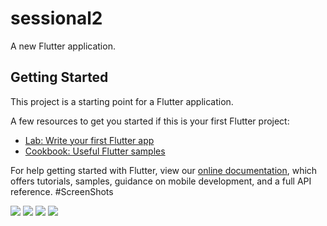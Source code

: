 # sessional2

A new Flutter application.

## Getting Started

This project is a starting point for a Flutter application.

A few resources to get you started if this is your first Flutter project:

- [Lab: Write your first Flutter app](https://flutter.dev/docs/get-started/codelab)
- [Cookbook: Useful Flutter samples](https://flutter.dev/docs/cookbook)

For help getting started with Flutter, view our
[online documentation](https://flutter.dev/docs), which offers tutorials,
samples, guidance on mobile development, and a full API reference.
#ScreenShots

<img src="ScreenShots/Contactus.jpg" />
<img src="ScreenShots/LeveHard.jpg" />
<img src="ScreenShots/SimpleLevel.jpg" />
<img src="ScreenShots/SplashScreen.jpg" />
